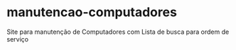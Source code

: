 # manutencao-computadores
Site para manutenção de Computadores com Lista de busca para ordem de serviço
